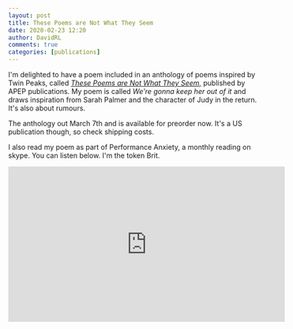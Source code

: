 ```yaml
---  
layout: post  
title: These Poems are Not What They Seem  
date: 2020-02-23 12:20  
author: DavidRL  
comments: true  
categories: [publications]  
---  
```

I'm delighted to have a poem included in an anthology of poems inspired by Twin Peaks, called *<a href="https://www.apeppublications.com/product/these-poems-are-not-what-they-seem/">These Poems are Not What They Seem,</a>* published by APEP publications. My poem is called *We're gonna keep her out of it* and draws inspiration from Sarah Palmer and the character of Judy in the return. It's also about rumours.  

The anthology out March 7th and is available for preorder now. It's a US publication though, so check shipping costs.  

I also read my poem as part of Performance Anxiety, a monthly reading on skype. You can listen below. I'm the token Brit.  

<iframe src="https://youtube.com/embed/pGN6SyJbKA8" width="560" height="315" frameborder="0" allowfullscreen="allowfullscreen"></iframe>  
